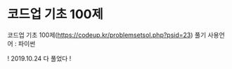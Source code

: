 # 코드업 기초 100제

코드업 기초 100제(https://codeup.kr/problemsetsol.php?psid=23) 풀기
사용언어 : 파이썬

! 2019.10.24 다 풀었다 !

